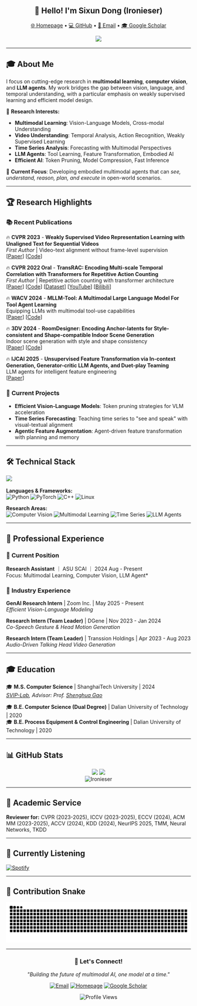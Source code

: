 <h2 align="center">👋 Hello! I'm Sixun Dong (Ironieser)</h2>

<p align="center">
  <a href="https://cv.ironieser.cc">🌐 Homepage</a> •
  <a href="https://github.com/Ironieser">💻 GitHub</a> •
  <a href="mailto:sdong46@asu.edu">📧 Email</a> •
  <a href="https://scholar.google.com/citations?user=fuR1FBwAAAAJ&hl=en">🎓 Google Scholar</a>
</p>

<p align="center">
  <img src="https://readme-typing-svg.herokuapp.com/?lines=PhD+Student+%40+ASU;Multimodal+Learning+Researcher;Computer+Vision+%26+VLM+Agent;CVPR+%7C+WACV+%7C+3DV+Author&font=Fira%20Code&center=true&width=600&height=50&color=58a6ff&vCenter=true&size=20">
</p>

---

## 🎓 About Me

I focus on cutting-edge research in **multimodal learning**, **computer vision**, and **LLM agents**. My work bridges the gap between vision, language, and temporal understanding, with a particular emphasis on weakly supervised learning and efficient model design.

🔬 **Research Interests:**
- **Multimodal Learning**: Vision-Language Models, Cross-modal Understanding
- **Video Understanding**: Temporal Analysis, Action Recognition, Weakly Supervised Learning  
- **Time Series Analysis**: Forecasting with Multimodal Perspectives
- **LLM Agents**: Tool Learning, Feature Transformation, Embodied AI
- **Efficient AI**: Token Pruning, Model Compression, Fast Inference

🎯 **Current Focus**: Developing embodied multimodal agents that can *see, understand, reason, plan, and execute* in open-world scenarios.

---

## 🏆 Research Highlights

### 📚 **Recent Publications**

🔥 **CVPR 2023** - **Weakly Supervised Video Representation Learning with Unaligned Text for Sequential Videos**  
*First Author* | Video-text alignment without frame-level supervision  
[[Paper](https://arxiv.org/abs/2303.12370)] [[Code](https://github.com/svip-lab/WeakSVR/)]

🔥 **CVPR 2022 Oral** - **TransRAC: Encoding Multi-scale Temporal Correlation with Transformers for Repetitive Action Counting**  
*First Author* | Repetitive action counting with transformer architecture  
[[Paper](https://arxiv.org/abs/2204.01018)] [[Code](https://github.com/SvipRepetitionCounting/TransRAC)] [[Dataset](https://svip-lab.github.io/dataset/RepCount_dataset.html)] [[YouTube](https://youtu.be/SFpUS9mHHpk)] [[Bilibili](https://www.bilibili.com/video/BV1B94y1S7oP?share_source=copy_web)]

🔥 **WACV 2024** - **MLLM-Tool: A Multimodal Large Language Model For Tool Agent Learning**  
Equipping LLMs with multimodal tool-use capabilities  
[[Paper](https://arxiv.org/abs/2401.10727)] [[Code](https://github.com/MLLM-Tool/MLLM-Tool)]

🔥 **3DV 2024** - **RoomDesigner: Encoding Anchor-latents for Style-consistent and Shape-compatible Indoor Scene Generation**  
Indoor scene generation with style and shape consistency  
[[Paper](https://arxiv.org/abs/2310.10027)] [[Code](https://github.com/zhao-yiqun/RoomDesigner)]

🔥 **IJCAI 2025** - **Unsupervised Feature Transformation via In-context Generation, Generator-critic LLM Agents, and Duet-play Teaming**  
LLM agents for intelligent feature engineering  
[[Paper](https://arxiv.org/abs/2504.21304)]

### 🚀 **Current Projects**
- **Efficient Vision-Language Models**: Token pruning strategies for VLM acceleration
- **Time Series Forecasting**: Teaching time series to "see and speak" with visual-textual alignment
- **Agentic Feature Augmentation**: Agent-driven feature transformation with planning and memory

---

## 🛠 Technical Stack

<p align="left">
  <img src="https://skillicons.dev/icons?i=python,pytorch,cpp,linux,git,bash,docker" />
</p>

**Languages & Frameworks:**  
![Python](https://img.shields.io/badge/-Python-3776AB?style=flat-square&logo=python&logoColor=white)
![PyTorch](https://img.shields.io/badge/-PyTorch-EE4C2C?style=flat-square&logo=pytorch&logoColor=white)
![C++](https://img.shields.io/badge/-C++-00599C?style=flat-square&logo=cplusplus&logoColor=white)
![Linux](https://img.shields.io/badge/-Linux-FCC624?style=flat-square&logo=linux&logoColor=black)

**Research Areas:**  
![Computer Vision](https://img.shields.io/badge/-Computer_Vision-FF6B6B?style=flat-square)
![Multimodal Learning](https://img.shields.io/badge/-Multimodal_Learning-4ECDC4?style=flat-square)
![Time Series](https://img.shields.io/badge/-Time_Series-45B7D1?style=flat-square)
![LLM Agents](https://img.shields.io/badge/-LLM_Agents-96CEB4?style=flat-square)

---

## 💼 Professional Experience

### 🔬 **Current Position**
**Research Assistant**  ｜ ASU SCAI ｜ 2024 Aug - Present  
Focus: Multimodal Learning, Computer Vision, LLM Agent*

### 🏢 **Industry Experience**
**GenAI Research Intern** | Zoom Inc. | May 2025 - Present  
*Efficient Vision-Language Modeling*

**Research Intern (Team Leader)** | DGene | Nov 2023 - Jan 2024  
*Co-Speech Gesture & Head Motion Generation*

**Research Intern (Team Leader)** | Transsion Holdings | Apr 2023 - Aug 2023  
*Audio-Driven Talking Head Video Generation*

---

## 🎓 Education

🎓 **M.S. Computer Science** | ShanghaiTech University | 2024  
*[SVIP-Lab](https://svip-lab.github.io/team.html), Advisor: Prof. [Shenghua Gao](https://scholar.google.com/citations?hl=zh-CN&user=fe-1v0MAAAAJ)*

🎓 **B.E. Computer Science (Dual Degree)** | Dalian University of Technology | 2020  
🎓 **B.E. Process Equipment & Control Engineering** | Dalian University of Technology | 2020

---

## 📊 GitHub Stats

<div align="center">
  <img height="180em" src="https://github-readme-stats.vercel.app/api?username=Ironieser&show_icons=true&theme=tokyonight&include_all_commits=true&count_private=true"/>
  <img height="180em" src="https://github-readme-stats.vercel.app/api/top-langs/?username=Ironieser&layout=compact&langs_count=8&theme=tokyonight&hide=jupyter%20notebook,html"/>
</div>

<div align="center">
  <img src="https://github-readme-streak-stats.herokuapp.com/?user=Ironieser&theme=tokyonight" alt="Ironieser" />
</div>

---

## 🤝 Academic Service

**Reviewer for:** CVPR (2023-2025), ICCV (2023-2025), ECCV (2024), ACM MM (2023-2025), ACCV (2024), KDD (2024), NeurIPS 2025, TMM, Neural Networks, TKDD

---

## 🎵 Currently Listening

[![Spotify](https://spotify-github-profile.kittinanx.com/api/view?uid=i2flp3p8h79r8ekhw6zq238of&cover_image=true&theme=compact&show_offline=false&background_color=121212)](https://spotify-github-profile.kittinanx.com/api/view?uid=i2flp3p8h79r8ekhw6zq238of&redirect=true)

---

## 🐍 Contribution Snake

<picture>
  <source media="(prefers-color-scheme: dark)" srcset="https://raw.githubusercontent.com/ironieser/ironieser/output/github-contribution-grid-snake-dark.svg" />
  <source media="(prefers-color-scheme: light)" srcset="https://raw.githubusercontent.com/ironieser/ironieser/output/github-contribution-grid-snake.svg" />
  <img alt="github-snake" src="https://raw.githubusercontent.com/ironieser/ironieser/output/github-contribution-grid-snake.svg" />
</picture>

---

<div align="center">
  
### 💬 Let's Connect!

*"Building the future of multimodal AI, one model at a time."*

[![Email](https://img.shields.io/badge/-Email-EA4335?style=for-the-badge&logo=gmail&logoColor=white)](mailto:sdong46@asu.edu)
[![Homepage](https://img.shields.io/badge/-Homepage-4285F4?style=for-the-badge&logo=google-chrome&logoColor=white)](https://cv.ironieser.cc)
[![Google Scholar](https://img.shields.io/badge/-Google_Scholar-4285F4?style=for-the-badge&logo=google-scholar&logoColor=white)](https://scholar.google.com/citations?user=fuR1FBwAAAAJ&hl=en)

![Profile Views](https://komarev.com/ghpvc/?username=Ironieser&style=for-the-badge&color=brightgreen)

</div>
